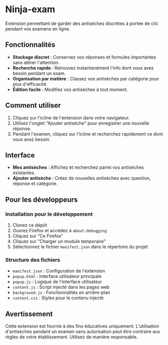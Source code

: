 # Ninja-exam

Extension permettant de garder des antisèches discrètes à portée de clic pendant vos examens en ligne.

## Fonctionnalités

- **Stockage discret** : Conservez vos réponses et formules importantes sans attirer l'attention.
- **Recherche rapide** : Retrouvez instantanément l'info dont vous avez besoin pendant un exam.
- **Organisation par matière** : Classez vos antisèches par catégorie pour plus d'efficacité.
- **Édition facile** : Modifiez vos antisèches à tout moment.

## Comment utiliser

1. Cliquez sur l'icône de l'extension dans votre navigateur.
2. Utilisez l'onglet "Ajouter antisèche" pour enregistrer une nouvelle réponse.
3. Pendant l'examen, cliquez sur l'icône et recherchez rapidement ce dont vous avez besoin.

## Interface

- **Mes antisèches** : Affichez et recherchez parmi vos antisèches existantes.
- **Ajouter antisèche** : Créez de nouvelles antisèches avec question, réponse et catégorie.

## Pour les développeurs

### Installation pour le développement

1. Clonez ce dépôt
2. Ouvrez Firefox et accédez à `about:debugging`
3. Cliquez sur "Ce Firefox"
4. Cliquez sur "Charger un module temporaire"
5. Sélectionnez le fichier `manifest.json` dans le répertoire du projet

### Structure des fichiers

- `manifest.json` : Configuration de l'extension
- `popup.html` : Interface utilisateur principale
- `popup.js` : Logique de l'interface utilisateur
- `content.js` : Script injecté dans les pages web
- `background.js` : Fonctionnalités en arrière-plan
- `content.css` : Styles pour le contenu injecté

## Avertissement

Cette extension est fournie à des fins éducatives uniquement. L'utilisation d'antisèches pendant un examen sans autorisation peut être contraire aux règles de votre établissement. Utilisez de manière responsable. 